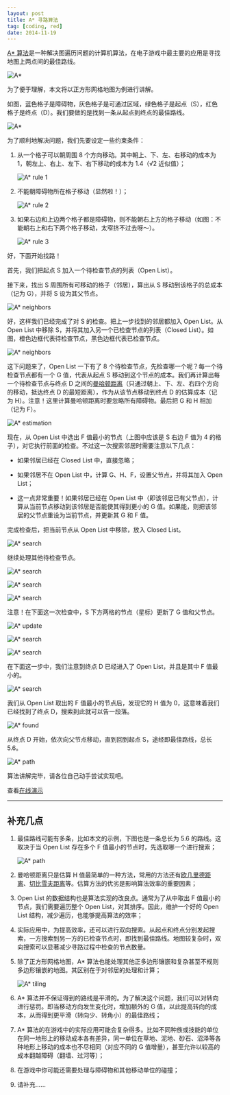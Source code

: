 ```yaml
---
layout: post
title: A* 寻路算法
tag: [coding, red]
date: 2014-11-19
---
```


[A* 算法](https://en.wikipedia.org/wiki/A*_search_algorithm)是一种解决图遍历问题的计算机算法，在电子游戏中最主要的应用是寻找地图上两点间的最佳路线。

![A*](images/a-star-pathfinding.gif)

为了便于理解，本文将以正方形网格地图为例进行讲解。

如图，蓝色格子是障碍物，灰色格子是可通过区域，绿色格子是起点（S），红色格子是终点（D）。我们要做的是找到一条从起点到终点的最佳路线。

![A*](images/a-star-1.png)

为了顺利地解决问题，我们先要设定一些约束条件：

1. 从一个格子可以朝周围 8 个方向移动。其中朝上、下、左、右移动的成本为 1，朝左上、右上、左下、右下移动的成本为 1.4（&radic;2 近似值）；

   ![A* rule 1](images/a-star-2.png)

2. 不能朝障碍物所在格子移动（显然啦！）；

   ![A* rule 2](images/a-star-3.png)

3. 如果右边和上边两个格子都是障碍物，则不能朝右上方的格子移动（如图：不能朝右上和右下两个格子移动，太窄挤不过去呀～）。

   ![A* rule 3](images/a-star-4.png)

好，下面开始找路！

首先，我们把起点 S 加入一个待检查节点的列表（Open List）。

接下来，找出 S 周围所有可移动的格子（邻居），算出从 S 移动到该格子的总成本（记为 G），并将 S 设为其父节点。

![A* neighbors](images/a-star-5.png)

好，这样我们已经完成了对 S 的检查。把上一步找到的邻居都加入 Open List。从 Open List 中移除 S，并将其加入另一个已检查节点的列表（Closed List）。如图，橙色边框代表待检查节点，黑色边框代表已检查节点。

![A* neighbors](images/a-star-6.png)

这下问题来了，Open List 一下有了 8 个待检查节点，先检查哪一个呢？每一个待检查节点都有一个 G 值，代表从起点 S 移动到这个节点的成本。我们再计算出每一个待检查节点与终点 D 之间的[曼哈顿距离](https://en.wikipedia.org/wiki/Taxicab_geometry)（只通过朝上、下、左、右四个方向的移动，抵达终点 D 的最短距离），作为从该节点移动到终点 D 的估算成本（记为 H）。注意！这里计算曼哈顿距离时要忽略所有障碍物。最后把 G 和 H 相加（记为 F）。

![A* estimation](images/a-star-7.png)

现在，从 Open List 中选出 F 值最小的节点（上图中应该是 S 右边 F 值为 4 的格子），对它执行前面的检查。不过这一次搜索邻居时需要注意以下几点：

+ 如果邻居已经在 Closed List 中，直接忽略；

+ 如果邻居不在 Open List 中，计算 G、H、F，设置父节点，并将其加入 Open List；

+ 这一点非常重要！如果邻居已经在 Open List 中（即该邻居已有父节点），计算从当前节点移动到该邻居是否能使其得到更小的 G 值。如果能，则把该邻居的父节点重设为当前节点，并更新其 G 和 F 值。

完成检查后，把当前节点从 Open List 中移除，放入 Closed List。

![A* search](images/a-star-8.png)

继续处理其他待检查节点。

![A* search](images/a-star-9.png)

![A* search](images/a-star-10.png)

![A* search](images/a-star-11.png)

注意！在下面这一次检查中，S 下方两格的节点（星标）更新了 G 值和父节点。

![A* update](images/a-star-12.png)

![A* search](images/a-star-13.png)

![A* search](images/a-star-14.png)

在下面这一步中，我们注意到终点 D 已经进入了 Open List，并且是其中 F 值最小的。

![A* search](images/a-star-15.png)

我们从 Open List 取出的 F 值最小的节点后，发现它的 H 值为 0，这意味着我们已经找到了终点 D，搜索到此就可以告一段落。

![A* found](images/a-star-16.png)

从终点 D 开始，依次向父节点移动，直到回到起点 S，途经即最佳路线，总长 5.6。

![A* path](images/a-star-17.png)

算法讲解完毕，请各位自己动手尝试实现吧。

查看[在线演示](https://myst729.github.io/toys/a-star-pathfinding/)

---

## 补充几点

1. 最佳路线可能有多条，比如本文的示例，下图也是一条总长为 5.6 的路线。这取决于当 Open List 存在多个 F 值最小的节点时，先选取哪一个进行搜索；

   ![A* path](images/a-star-18.png)

2. 曼哈顿距离只是估算 H 值最简单的一种方法，常用的方法还有[欧几里德距离](https://en.wikipedia.org/wiki/Euclidean_distance)、[切比雪夫距离](https://en.wikipedia.org/wiki/Chebyshev_distance)等。估算方法的优劣是影响算法效率的重要因素；

3. Open List 的数据结构也是算法实现的改良点。通常为了从中取出 F 值最小的节点，我们需要遍历整个 Open List，对其排序。因此，维护一个好的 Open List 结构，减少遍历，也能够提高算法的效率；

4. 实际应用中，为提高效率，还可以进行双向搜索。从起点和终点分别发起搜索，一方搜索到另一方的已检查节点时，即找到最佳路线。地图较复杂时，双向搜索可以显著减少寻路过程中检查的节点数量。

5. 除了正方形网格地图，A* 算法也能处理其他正多边形镶嵌和复杂甚至不规则多边形镶嵌的地图。其区别在于对邻居的处理和计算；

   ![A* tiling](images/a-star-19.png)

6. A* 算法并不保证得到的路线是平滑的。为了解决这个问题，我们可以对转向进行惩罚。即当移动方向发生变化时，增加额外的 G 值，以此提高转向的成本，从而得到更平滑（转向少、转角小）的最佳路线；

7. A* 算法的在游戏中的实际应用可能会复杂得多。比如不同种族或技能的单位在同一地形上的移动成本各有差异，同一单位在草地、泥地、砂石、沼泽等各种地形上移动的成本也不尽相同（对应不同的 G 值增量），甚至允许以较高的成本翻越障碍（翻墙、过河等）；

8. 在游戏中你可能还需要处理与障碍物和其他移动单位的碰撞；

9. 请补充……
